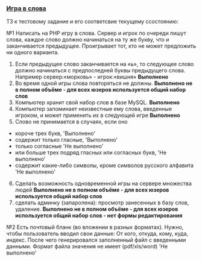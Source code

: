 <h3><a href="http://servyz.xyz:8098">Игра в слова</a></h3>

<p>ТЗ к тестовому задание и его соответсвие текущему ссостоянию:</p>

№1
Написать на PHP игру в слова. Сервер и игрок по очереди пишут слова, каждое слово должно начинаться на ту же букву, что и заканчивается предыдущее.
Проигрывает тот, кто не может предложить ни одного варианта.
1) Если предыдущее слово заканчивается на «ь», то следующее слово должно начинаться с предпоследней буквы предыдущего слова. Например сервер:«морковь» -
игрок:«вишня» **Выполнено**
2) Во время одной игры слова повторяться не должны. **Выполнено не в полном объёме - для всех юзеров используется общий набор слов**
3) Компьютер хранит свой набор слов в базе MySQL. **Выполнено**
4) Компьютер запоминает неизвестные ему слова, введенные игроком, и может применить их в следующей игре **Выполнено**
5) Слово не принимается в случаях, если оно
* короче трех букв, 'Выполнено'
* содержит только гласные, 'Выполнено'
* только согласные 'Не выполнено'
* или больше трех подряд гласных или согласных букв, 'Не выполнено'
* содержит какие-либо символы, кроме символов русского алфавита 'Не выполнено'
6) Сделать возможность одновременной игры на сервере множества людей **Выполнено не в полном объёме - для всех юзеров используется общий набор слов**
7) сделать админку (запаролена): просмотр занесенных в базу слов, удаление. **Выполнено не в полном объёме - для всех юзеров используется общий набор слов - нет формы редактирования**

№2 Есть почтовый бланк (во вложении в разных форматах).
Нужно, чтобы пользователь вводил свои данные: От кого, откуда, кому,
куда, индекс. После чего генерировался заполненный файл с введенными
данными. Формат файла значения не имеет (pdf/xls/word)
'Не выполнено'